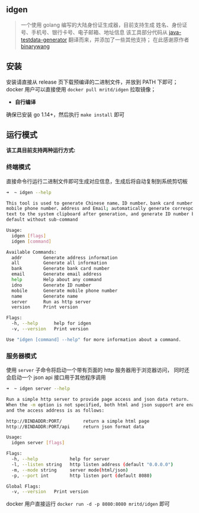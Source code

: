 ## idgen

> 一个使用 golang 编写的大陆身份证生成器，目前支持生成 姓名、身份证号、手机号、银行卡号、电子邮箱、地址信息
该工具部分代码从 [java-testdata-generator](https://github.com/binarywang/java-testdata-generator) 翻译而来，并添加了一些其他支持；
在此感谢原作者 [binarywang](https://github.com/binarywang)

## 安装

安装请直接从 release 页下载预编译的二进制文件，并放到 PATH 下即可；
docker 用户可以直接使用 `docker pull mritd/idgen` 拉取镜像；

- **自行编译**

确保已安装 go 1.14+，然后执行 `make install` 即可

## 运行模式

**该工具目前支持两种运行方式:**

### 终端模式

直接命令行运行二进制文件即可生成对应信息，生成后将自动复制到系统剪切板

``` sh
➜  ~ idgen --help

This tool is used to generate Chinese name、ID number、bank card number、
mobile phone number、address and Email; automatically generate corresponding
text to the system clipboard after generation, and generate ID number by
default without sub-command

Usage:
  idgen [flags]
  idgen [command]

Available Commands:
  addr        Generate address information
  all         Generate all information
  bank        Generate bank card number
  email       Generate email address
  help        Help about any command
  idno        Generate ID number
  mobile      Generate mobile phone number
  name        Generate name
  server      Run as http server
  version     Print version

Flags:
  -h, --help      help for idgen
  -v, --version   Print version

Use "idgen [command] --help" for more information about a command.
```

### 服务器模式

使用 `server` 子命令将启动一个带有页面的 http 服务器用于浏览器访问，
同时还会启动一个 json api 接口用于其他程序调用

``` sh
➜  ~ idgen server --help

Run a simple http server to provide page access and json data return.
When the -m option is not specified, both html and json support are enabled,
and the access address is as follows:

http://BINDADDR:PORT/        return a simple html page
http://BINDADDR:PORT/api     return json format data

Usage:
  idgen server [flags]

Flags:
  -h, --help            help for server
  -l, --listen string   http listen address (default "0.0.0.0")
  -m, --mode string     server mode(html/json)
  -p, --port int        http listen port (default 8080)

Global Flags:
  -v, --version   Print version
```

docker 用户直接运行 `docker run -d -p 8080:8080 mritd/idgen` 即可

